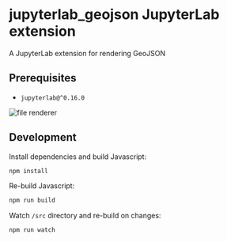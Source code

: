 # jupyterlab_geojson JupyterLab extension

A JupyterLab extension for rendering GeoJSON

## Prerequisites

* `jupyterlab@^0.16.0`

![file renderer](http://g.recordit.co/cbf0xnQHKn.gif)

## Development

Install dependencies and build Javascript:

```bash
npm install
```

Re-build Javascript:

```bash
npm run build
```

Watch `/src` directory and re-build on changes:

```bash
npm run watch
```
